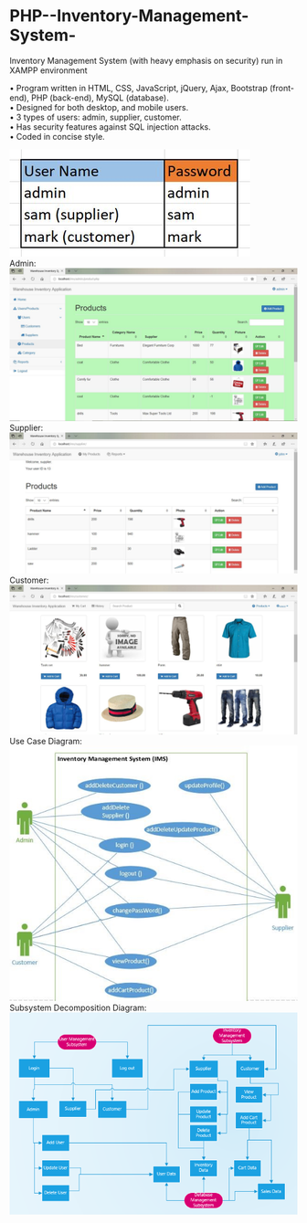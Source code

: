 # PHP--Inventory-Management-System-
Inventory Management System (with heavy emphasis on security) 
run in XAMPP environment

• Program written in HTML, CSS, JavaScript, jQuery, Ajax, Bootstrap (front-end), PHP (back-end), MySQL (database). <br />
• Designed for both desktop, and mobile users. <br />
• 3 types of users: admin, supplier, customer. <br />
• Has security features against SQL injection attacks. <br />
• Coded in concise style. <br />

![alt text](https://github.com/8tim8/screenshots/blob/master/ims_login.JPG "login") <br />
Admin:
![alt text](https://github.com/8tim8/PHP--Inventory-Management-System-/blob/master/ims_admin.jpg)
Supplier:
![alt text](https://github.com/8tim8/PHP--Inventory-Management-System-/blob/master/ims_supplier.JPG)
Customer:
![alt text](https://github.com/8tim8/PHP--Inventory-Management-System-/blob/master/ims_customer.JPG)
Use Case Diagram: <br />
![alt text](https://github.com/8tim8/PHP--Inventory-Management-System-/blob/master/Use%20case%20diagram.jpg) <br />
Subsystem Decomposition Diagram: <br />
![alt text](https://github.com/8tim8/PHP--Inventory-Management-System-/blob/master/Subsystem%20Decomposition%20Diagram.png)
